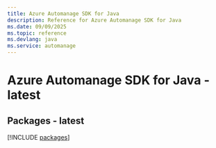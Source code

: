 ```yaml
---
title: Azure Automanage SDK for Java
description: Reference for Azure Automanage SDK for Java
ms.date: 09/09/2025
ms.topic: reference
ms.devlang: java
ms.service: automanage
---
```

# Azure Automanage SDK for Java - latest
## Packages - latest
[!INCLUDE [packages](automanage-index.md)]